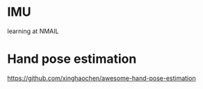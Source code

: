 # IMU
learning at NMAIL

# Hand pose estimation
https://github.com/xinghaochen/awesome-hand-pose-estimation
